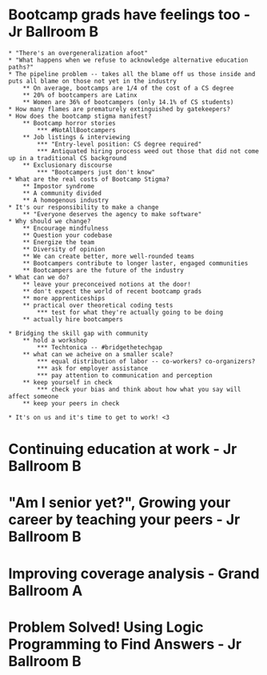 # Bootcamp grads have feelings too - Jr Ballroom B
	* "There's an overgeneralization afoot"
	* "What happens when we refuse to acknowledge alternative education paths?"
	* The pipeline problem -- takes all the blame off us those inside and puts all blame on those not yet in the industry
		** On average, bootcamps are 1/4 of the cost of a CS degree
		** 20% of bootcampers are Latinx
		** Women are 36% of bootcampers (only 14.1% of CS students)
	* How many flames are prematurely extinguished by gatekeepers?
	* How does the bootcamp stigma manifest?
		** Bootcamp horror stories
			*** #NotAllBootcampers
		** Job listings & interviewing
			*** "Entry-level position: CS degree required"
			*** Antiquated hiring process weed out those that did not come up in a traditional CS background
		** Exclusionary discourse
			*** "Bootcampers just don't know"
	* What are the real costs of Bootcamp Stigma?
		** Impostor syndrome
		** A community divided
		** A homogenous industry
	* It's our responsibility to make a change
		** "Everyone deserves the agency to make software"
	* Why should we change?
		** Encourage mindfulness
		** Question your codebase
		** Energize the team
		** Diversity of opinion
		** We can create better, more well-rounded teams
		** Bootcampers contribute to longer laster, engaged communities
		** Bootcampers are the future of the industry
	* What can we do?
		** leave your preconceived notions at the door!
		** don't expect the world of recent bootcamp grads
		** more apprenticeships
		** practical over theoretical coding tests
			*** test for what they're actually going to be doing
		** actually hire bootcampers

	* Bridging the skill gap with community
		** hold a workshop
			*** Techtonica -- #bridgethetechgap
		** what can we acheive on a smaller scale?
			*** equal distribution of labor -- co-workers? co-organizers?
			*** ask for employer assistance
			*** pay attention to communication and perception
		** keep yourself in check
			*** check your bias and think about how what you say will affect someone
		** keep your peers in check

	* It's on us and it's time to get to work! <3


# Continuing education at work - Jr Ballroom B
# "Am I senior yet?", Growing your career by teaching your peers - Jr Ballroom B
# Improving coverage analysis - Grand Ballroom A
# Problem Solved! Using Logic Programming to Find Answers -  Jr Ballroom B
